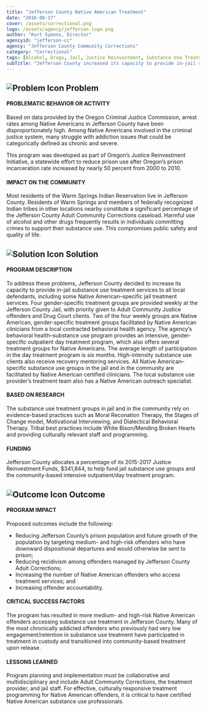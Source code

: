 ```yaml
---
title: "Jefferson County Native American Treatment"
date: "2016-08-17"
cover: /assets/correctional.png
logo: /assets/agency/jefferson-logo.png
author: "Kurt Symons, Director"
agencyid: "jefferson-cc"
agency: "Jefferson County Community Corrections"
category: "Correctional"
tags: [Alcohol, Drugs, Jail, Justice Reinvestment, Substance Use Treatment]
subTitle: "Jefferson County increased its capacity to provide in-jail substance use treatment services to all local defendants, including some Native American–specific jail treatment services."
---
```


## ![Problem Icon](https://github.com/google/material-design-icons/raw/master/alert/1x_web/ic_error_outline_black_48dp.png "Problem") Problem

#### PROBLEMATIC BEHAVIOR OR ACTIVITY

Based on data provided by the Oregon Criminal Justice Commission, arrest rates among Native Americans in Jefferson County have been disproportionately high. Among Native Americans involved in the criminal justice system, many struggle with addiction issues that could be categorically defined as chronic and severe.

This program was developed as part of Oregon’s Justice Reinvestment Initiative, a statewide effort to reduce prison use after Oregon’s prison incarceration rate increased by nearly 50 percent from 2000 to 2010.

#### IMPACT ON THE COMMUNITY

Most residents of the Warm Springs Indian Reservation live in Jefferson County. Residents of Warm Springs and members of federally recognized Indian tribes in other locations nearby constitute a significant percentage of the Jefferson County Adult Community Corrections caseload. Harmful use of alcohol and other drugs frequently results in individuals committing crimes to support their substance use. This compromises public safety and quality of life.

## ![Solution Icon](https://github.com/google/material-design-icons/raw/master/action/1x_web/ic_lightbulb_outline_black_48dp.png "Solution") Solution

#### PROGRAM DESCRIPTION

To address these problems, Jefferson County decided to increase its capacity to provide in-jail substance use treatment services to all local defendants, including some Native American–specific jail treatment services. Four gender-specific treatment groups are provided weekly at the Jefferson County Jail, with priority given to Adult Community Justice offenders and Drug Court clients. Two of the four weekly groups are Native American, gender-specific treatment groups facilitated by Native American clinicians from a local contracted behavioral health agency. The agency’s behavioral health–substance use program provides an intensive, gender-specific outpatient day treatment program, which also offers several treatment groups for Native Americans. The average length of participation in the day treatment program is six months. High-intensity substance use clients also receive recovery mentoring services. All Native American–specific substance use groups in the jail and in the community are facilitated by Native American certified clinicians. The local substance use provider’s treatment team also has a Native American outreach specialist.

#### BASED ON RESEARCH

The substance use treatment groups in jail and in the community rely on evidence-based practices such as Moral Reconation Therapy, the Stages of Change model, Motivational Interviewing, and Dialectical Behavioral Therapy. Tribal best practices include White Bison/Mending Broken Hearts and providing culturally relevant staff and programming.

#### FUNDING

Jefferson County allocates a percentage of its 2015-2017 Justice Reinvestment Funds, $341,844, to help fund jail substance use groups and the community-based intensive outpatient/day treatment program.

## ![Outcome Icon](https://github.com/google/material-design-icons/raw/master/action/1x_web/ic_view_list_black_48dp.png "Outcome") Outcome

#### PROGRAM IMPACT

Proposed outcomes include the following:

* Reducing Jefferson County’s prison population and future growth of the population by targeting medium- and high-risk offenders who have downward dispositional departures and would otherwise be sent to prison;
* Reducing recidivism among offenders managed by Jefferson County Adult Corrections;
* Increasing the number of Native American offenders who access treatment services; and
* Increasing offender accountability.

#### CRITICAL SUCCESS FACTORS

The program has resulted in more medium- and high-risk Native American offenders accessing substance use treatment in Jefferson County. Many of the most chronically addicted offenders who previously had very low engagement/retention in substance use treatment have participated in treatment in custody and transitioned into community-based treatment upon release.

#### LESSONS LEARNED

Program planning and implementation must be collaborative and multidisciplinary and include Adult Community Corrections, the treatment provider, and jail staff. For effective, culturally responsive treatment programming for Native American offenders, it is critical to have certified Native American substance use professionals.
